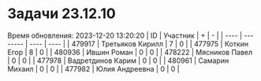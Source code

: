 # Задачи 23.12.10
Время обновления: 2023-12-20 13:20:20
| ID   | Участник | +    | -    |
| ---- | -------- | ---- | ---- |
| 479917 | Третьяков Кирилл | 7 | 0 |
| 477975 | Коткин Егор | 8 | 0 |
| 480936 | Ившин Роман | 0 | 0 |
| 478222 | Мясников Павел | 0 | 0 |
| 477978 | Вадретдинов Карим | 0 | 0 |
| 480961 | Самарин Михаил | 0 | 0 |
| 477982 | Юлия Андреевна | 0 | 0 |
